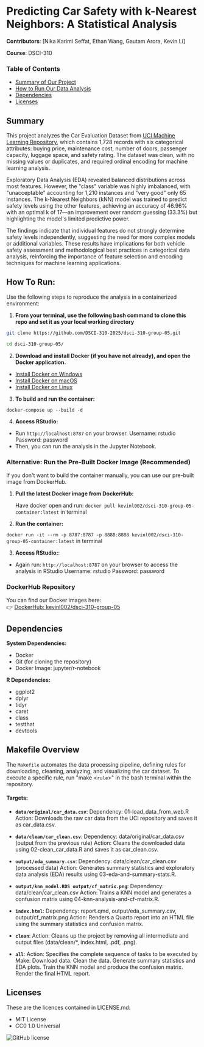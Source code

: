 # Predicting Car Safety with k-Nearest Neighbors: A Statistical Analysis

**Contributors**: [Nika Karimi Seffat, Ethan Wang, Gautam Arora, Kevin Li]

**Course**: DSCI-310   


### Table of Contents
- [Summary of Our Project](#summary)
- [How to Run Our Data Analysis](#how-to-run)
- [Dependencies](#dependencies)
- [Licenses](#licenses)

## Summary

This project analyzes the Car Evaluation Dataset from [UCI Machine Learning Repository](https://archive.ics.uci.edu/ml/datasets/Car+Evaluation), which contains 1,728 records with six categorical attributes: buying price, maintenance cost, number of doors, passenger capacity, luggage space, and safety rating. The dataset was clean, with no missing values or duplicates, and required ordinal encoding for machine learning analysis.

Exploratory Data Analysis (EDA) revealed balanced distributions across most features. However, the "class" variable was highly imbalanced, with "unacceptable" accounting for 1,210 instances and "very good" only 65 instances. The k-Nearest Neighbors (kNN) model was trained to predict safety levels using the other features, achieving an accuracy of 46.96% with an optimal k of 17—an improvement over random guessing (33.3%) but highlighting the model's limited predictive power.

The findings indicate that individual features do not strongly determine safety levels independently, suggesting the need for more complex models or additional variables. These results have implications for both vehicle safety assessment and methodological best practices in categorical data analysis, reinforcing the importance of feature selection and encoding techniques for machine learning applications.



## How To Run:

Use the following steps to reproduce the analysis in a containerized environment:

1. **From your terminal, use the following bash command to clone this repo and set it as your local working directory**

```bash
git clone https://github.com/DSCI-310-2025/dsci-310-group-05.git
```

```bash
cd dsci-310-group-05/
```

2. **Download and install Docker (if you have not already), and open the Docker application.**

- [Install Docker on Windows](https://docs.docker.com/docker-for-windows/install/)
- [Install Docker on macOS](https://docs.docker.com/docker-for-mac/install/)
- [Install Docker on Linux](https://docs.docker.com/engine/install/)

3. **To build and run the container:**

`docker-compose up --build -d`

4. **Access RStudio:**

- Run `http://localhost:8787` on your browser.
   Username: rstudio
   Password: password
- Then, you can run the analysis in the Jupyter Notebook.

### Alternative: Run the Pre-Built Docker Image (Recommended)
If you don't want to build the container manually, you can use our pre-built image from DockerHub.

1. **Pull the latest Docker image from DockerHub:**

   Have docker open and run: `docker pull kevinl002/dsci-310-group-05-container:latest` in terminal

2. **Run the container:**

 `docker run -it --rm -p 8787:8787 -p 8888:8888 kevinl002/dsci-310-group-05-container:latest` in terminal

3. **Access RStudio:**:

- Again run: `http://localhost:8787` on your browser to access the analysis in RStudio
   Username: rstudio
   Password: password

### DockerHub Repository
You can find our Docker images here:  
👉 [DockerHub: kevinl002/dsci-310-group-05](https://hub.docker.com/r/kevinl002/dsci-310-group-05-container)

## Dependencies

**System Dependencies:**

- Docker
- Git (for cloning the repository)
- Docker Image: jupyter/r-notebook

**R Dependencies:**

- ggplot2
- dplyr
- tidyr
- caret
- class
- testthat
- devtools

## Makefile Overview

The `Makefile` automates the data processing pipeline, defining rules for downloading, cleaning, analyzing, and visualizing the car dataset. To execute a specific rule, run "make <`rule`>" in the bash terminal within the repository.

#### Targets:
- **`data/original/car_data.csv`**:
Dependency: 01-load_data_from_web.R
Action: Downloads the raw car data from the UCI repository and saves it as car_data.csv.

- **`data/clean/car_clean.csv`**:
Dependency: data/original/car_data.csv (output from the previous rule)
Action: Cleans the downloaded data using 02-clean_car_data.R and saves it as car_clean.csv.

- **`output/eda_summary.csv`**:
Dependency: data/clean/car_clean.csv (processed data)
Action: Generates summary statistics and exploratory data analysis (EDA) results using 03-eda-and-summary-stats.R.

- **`output/knn_model.RDS output/cf_matrix.png`**:
Dependency: data/clean/car_clean.csv
Action: Trains a KNN model and generates a confusion matrix using 04-knn-analysis-and-cf-matrix.R.

- **`index.html`**:
Dependency: report.qmd, output/eda_summary.csv, output/cf_matrix.png
Action: Renders a Quarto report into an HTML file using the summary statistics and confusion matrix.

- **`clean`**:
Action: Cleans up the project by removing all intermediate and output files (data/clean/*, index.html, .pdf, .png).

- **`all`**:
Action: Specifies the complete sequence of tasks to be executed by Make:
Download data.
Clean the data.
Generate summary statistics and EDA plots.
Train the KNN model and produce the confusion matrix.
Render the final HTML report.

## Licenses

These are the licences contained in LICENSE.md:

- MIT License
- CC0 1.0 Universal

![GitHub license](https://img.shields.io/github/license/DSCI-310-2025/dsci-310-group-7-data-dudes) 
